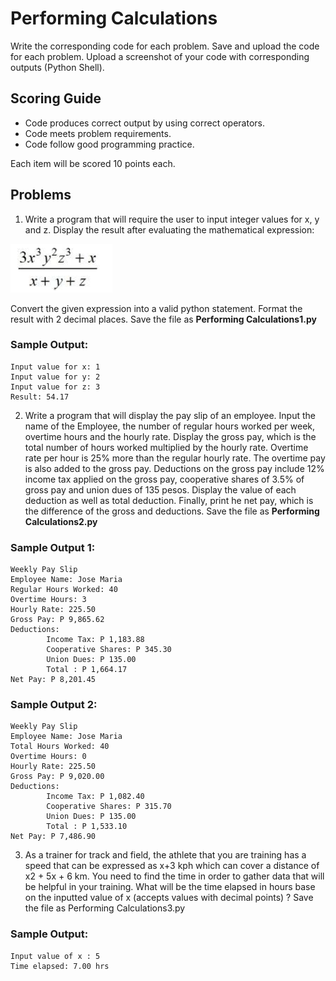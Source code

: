 # Performing Calculations

Write the corresponding code for each problem. Save and upload the code for each problem. Upload a screenshot of your code with corresponding outputs (Python Shell).

## Scoring Guide

* Code produces correct output by using correct operators.
* Code meets problem requirements.
* Code follow good programming practice.

Each item will be scored 10 points each.

## Problems

1. Write a program that will require the user to input integer values for x, y and z. Display the result after evaluating the mathematical expression:

![Formula](./docs/formula.png)

Convert the given expression into a valid python statement. Format the result with 2 decimal places. Save the file as **Performing Calculations1.py**

### Sample Output:
```
Input value for x: 1
Input value for y: 2
Input value for z: 3
Result: 54.17
```

2. Write a program that will display the pay slip of an employee. Input the name of the Employee, the number of regular hours worked per week, overtime hours and the hourly rate. Display the gross pay, which is the total number of hours worked multiplied by the hourly rate. Overtime rate per hour is 25% more than the regular hourly rate. The overtime pay is also added to the gross pay.  Deductions on the gross pay include 12% income tax applied on the gross pay, cooperative shares of 3.5% of gross pay and union dues of 135 pesos. Display the value of each deduction as well as total deduction. Finally, print he net pay, which is the difference of the gross and deductions. Save the file as **Performing Calculations2.py**

### Sample Output 1:

```
Weekly Pay Slip
Employee Name: Jose Maria
Regular Hours Worked: 40
Overtime Hours: 3
Hourly Rate: 225.50
Gross Pay: P 9,865.62
Deductions: 
        Income Tax: P 1,183.88
        Cooperative Shares: P 345.30
        Union Dues: P 135.00
        Total : P 1,664.17
Net Pay: P 8,201.45
```

### Sample Output 2:

```
Weekly Pay Slip
Employee Name: Jose Maria
Total Hours Worked: 40
Overtime Hours: 0
Hourly Rate: 225.50
Gross Pay: P 9,020.00
Deductions: 
        Income Tax: P 1,082.40
        Cooperative Shares: P 315.70
        Union Dues: P 135.00
        Total : P 1,533.10
Net Pay: P 7,486.90
```

3. As a trainer for track and field, the athlete that you are training has a speed that can be expressed as x+3 kph which can cover a distance of x2 + 5x + 6 km. You need to find the time in order to gather data that will be helpful in your training. What will be the time elapsed in hours base on the inputted value of x (accepts values with decimal points) ?  Save the file as Performing Calculations3.py

### Sample Output: 

```
Input value of x : 5
Time elapsed: 7.00 hrs
```
